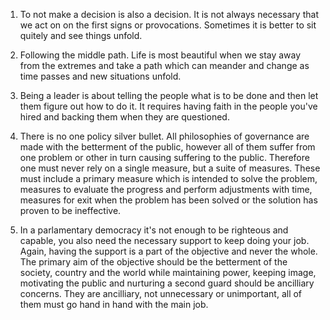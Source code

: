1. To not make a decision is also a decision. It is not always necessary that we act on on the first signs or provocations. Sometimes it is better to sit quitely and see things unfold.

2. Following the middle path. Life is most beautiful when we stay away from the extremes and take a path which can meander and change as time passes and new situations unfold.

3. Being a leader is about telling the people what is to be done and then let them figure out how to do it. It requires having faith in the people you've hired and backing them when they are questioned.

4. There is no one policy silver bullet. All philosophies of governance are made with the betterment of the public, however all of them suffer from one problem or other in turn causing suffering to the public. Therefore one must never rely on a single measure, but a suite of measures. These must include a primary measure which is intended to solve the problem, measures to evaluate the progress and perform adjustments with time, measures for exit when the problem has been solved or the solution has proven to be ineffective.

5. In a parlamentary democracy it's not enough to be righteous and capable, you also need the necessary support to keep doing your job. Again, having the support is a part of the objective and never the whole. The primary aim of the objective should be the betterment of the society, country and the world while maintaining power, keeping image, motivating the public and nurturing a second guard should be ancilliary concerns. They are ancilliary, not unnecessary or unimportant, all of them must go hand in hand with the main job. 